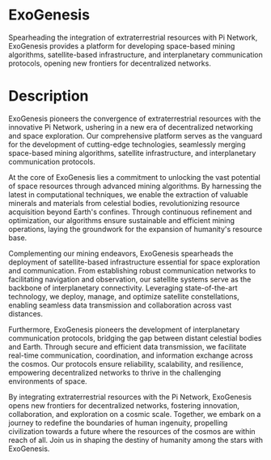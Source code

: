 # ExoGenesis

Spearheading the integration of extraterrestrial resources with Pi Network, ExoGenesis provides a platform for developing space-based mining algorithms, satellite-based infrastructure, and interplanetary communication protocols, opening new frontiers for decentralized networks.

# Description 

ExoGenesis pioneers the convergence of extraterrestrial resources with the innovative Pi Network, ushering in a new era of decentralized networking and space exploration. Our comprehensive platform serves as the vanguard for the development of cutting-edge technologies, seamlessly merging space-based mining algorithms, satellite infrastructure, and interplanetary communication protocols.

At the core of ExoGenesis lies a commitment to unlocking the vast potential of space resources through advanced mining algorithms. By harnessing the latest in computational techniques, we enable the extraction of valuable minerals and materials from celestial bodies, revolutionizing resource acquisition beyond Earth's confines. Through continuous refinement and optimization, our algorithms ensure sustainable and efficient mining operations, laying the groundwork for the expansion of humanity's resource base.

Complementing our mining endeavors, ExoGenesis spearheads the deployment of satellite-based infrastructure essential for space exploration and communication. From establishing robust communication networks to facilitating navigation and observation, our satellite systems serve as the backbone of interplanetary connectivity. Leveraging state-of-the-art technology, we deploy, manage, and optimize satellite constellations, enabling seamless data transmission and collaboration across vast distances.

Furthermore, ExoGenesis pioneers the development of interplanetary communication protocols, bridging the gap between distant celestial bodies and Earth. Through secure and efficient data transmission, we facilitate real-time communication, coordination, and information exchange across the cosmos. Our protocols ensure reliability, scalability, and resilience, empowering decentralized networks to thrive in the challenging environments of space.

By integrating extraterrestrial resources with the Pi Network, ExoGenesis opens new frontiers for decentralized networks, fostering innovation, collaboration, and exploration on a cosmic scale. Together, we embark on a journey to redefine the boundaries of human ingenuity, propelling civilization towards a future where the resources of the cosmos are within reach of all. Join us in shaping the destiny of humanity among the stars with ExoGenesis.
